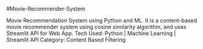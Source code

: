 #Movie-Recommender-System

Movie Recommendation System using Python and ML.
It is a content-based movie recommender system using cosine similarity algorithm, and uses Streamlit API for Web App.
Tech Used:  Python | Machine Learning | Streamlit API
Category:  Content Based Filtering    
